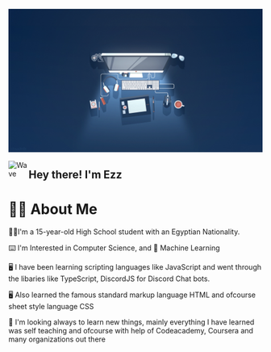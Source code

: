 ![Ezz Omar Baner](https://github.com/EzzOmar1/EzzOmar1/blob/e2fe33fd8c91e66ca894309b20c5b8aa7d5c695f/Assets/EoBackground.png)

<img alt="Wave" src="https://i.imgur.com/biO5vui.gif" width='40' align="left"/><h2>Hey there! I'm Ezz</h2>

# 👨‍🔧 About Me
👨‍🎓I'm a 15-year-old High School student with an Egyptian Nationality.

⌨️ I'm Interested in Computer Science, and 🤖 Machine Learning 

🖥️ I have been learning scripting languages like JavaScript and went through the libaries like TypeScript, DiscordJS for Discord Chat bots. 

🖥️ Also learned the famous standard markup language HTML and ofcourse sheet style language CSS 

📶 I'm looking always to learn new things, mainly everything I have learned was self teaching and ofcourse with help of Codeacademy, Coursera and many organizations out there


